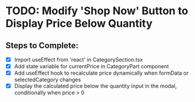 # TODO: Modify 'Shop Now' Button to Display Price Below Quantity

## Steps to Complete:
- [x] Import useEffect from 'react' in CategorySection.tsx
- [x] Add state variable for currentPrice in CategoryPart component
- [x] Add useEffect hook to recalculate price dynamically when formData or selectedCategory changes
- [x] Display the calculated price below the quantity input in the modal, conditionally when price > 0
